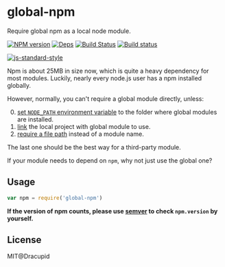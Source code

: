global-npm
======
Require global npm as a local node module.

[![NPM version](https://badge.fury.io/js/global-npm.svg)](https://www.npmjs.com/package/global-npm)
[![Deps](https://david-dm.org/dracupid/global-npm.svg?style=flat)](https://david-dm.org/dracupid/global-npm)
[![Build Status](https://travis-ci.org/dracupid/global-npm.svg)](https://travis-ci.org/dracupid/global-npm)
[![Build status](https://ci.appveyor.com/api/projects/status/github/dracupid/global-npm?svg=true)](https://ci.appveyor.com/project/dracupid/global-npm)

[![js-standard-style](https://cdn.rawgit.com/feross/standard/master/badge.svg)](https://github.com/feross/standard)

Npm is about 25MB in size now, which is quite a heavy dependency for most modules. Luckily, nearly every node.js user has a npm installed globally.

However, normally, you can't require a global module directly, unless:

0. [set `NODE_PATH` environment variable](https://nodejs.org/api/modules.html#modules_loading_from_the_global_folders) to the folder where global modules are installed.
0. [link](https://docs.npmjs.com/cli/link) the local project with global module to use.
0. [require a file path](https://nodejs.org/api/modules.html#modules_file_modules) instead of a module name.

The last one should be the best way for a third-party module.

If your module needs to depend on `npm`, why not just use the global one?

## Usage
```javascript
var npm = require('global-npm')
```

**If the version of npm counts, please use [semver](https://github.com/npm/node-semver) to check `npm.version` by yourself.**

## License
MIT@Dracupid
